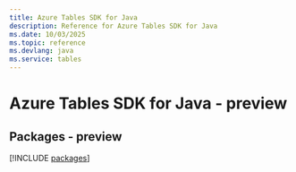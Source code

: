 ```yaml
---
title: Azure Tables SDK for Java
description: Reference for Azure Tables SDK for Java
ms.date: 10/03/2025
ms.topic: reference
ms.devlang: java
ms.service: tables
---
```

# Azure Tables SDK for Java - preview
## Packages - preview
[!INCLUDE [packages](tables-index.md)]